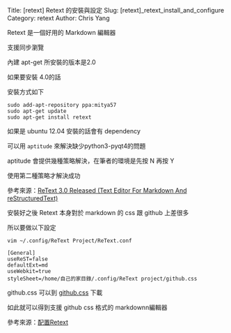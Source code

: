 Title: [retext] Retext 的安裝與設定
Slug: [retext]_retext_install_and_configure
Category: retext
Author: Chris Yang

Retext 是一個好用的 Markdown 編輯器

支援同步瀏覽

內建  apt-get  所安裝的版本是2.0

如果要安裝  4.0的話

安裝方式如下

    sudo add-apt-repository ppa:mitya57
    sudo apt-get update
    sudo apt-get install retext
    
如果是  ubuntu 12.04  安裝的話會有  dependency

可以用  <code>aptitude</code>  來解決缺少python3-pyqt4的問題

aptitude  會提供幾種策略解決，在筆者的環境是先按 N  再按  Y  

使用第二種策略才解決成功

參考來源：<a href="http://www.webupd8.org/2012/03/retext-30-released-text-editor-for.html" target="_blank">ReText 3.0 Released (Text Editor For Markdown And reStructuredText)</a>

安裝好之後 Retext  本身對於  markdown  的  css 跟 github 上差很多

所以要做以下設定

    vim ~/.config/ReText Project/ReText.conf

    [General]
    useReST=false
    defaultExt=md
    useWebkit=true
    styleSheet=/home/自己的家目錄/.config/ReText project/github.css
    
github.css  可以到  <a href="https://gist.github.com/andyferra/2554919" target="_blank">github.css</a>  下載

如此就可以得到支援  github css  格式的  markdownn編輯器

參考來源：<a href="http://whatever1992.blog.163.com/blog/static/21783208820134212303582/" target="_blank">配置Retext</a>


